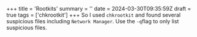 +++
title = 'Rootkits'
summary = ''
date = 2024-03-30T09:35:59Z
draft = true
tags = ['chkrootkit']
+++
So I used `chkrootkit` and found several suspicious files including `Ǹetwork Manager`.
Use the `-q`flag to only list suspicious files.
